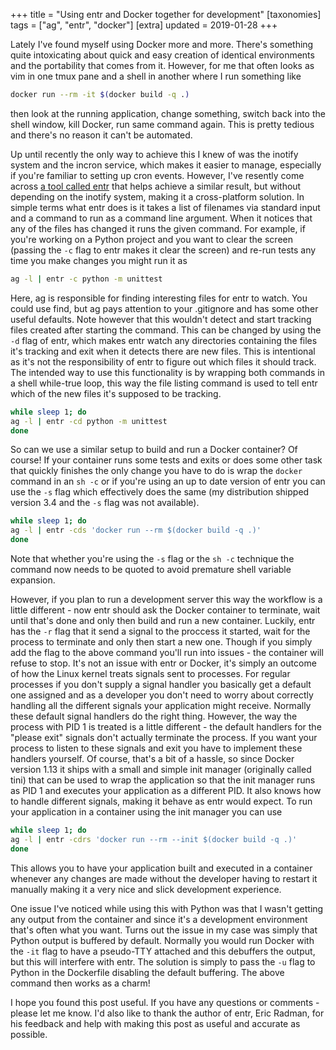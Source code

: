 +++
title = "Using entr and Docker together for development"
[taxonomies]
tags = ["ag", "entr", "docker"]
[extra]
updated = 2019-01-28
+++

Lately I've found myself using Docker more and more. There's something quite
intoxicating about quick and easy creation of identical environments and the
portability that comes from it. However, for me that often looks as vim in
one tmux pane and a shell in another where I run something like
```sh
docker run --rm -it $(docker build -q .)
```
then look at the running application, change something, switch back into the
shell window, kill Docker, run same command again. This is pretty tedious and
there's no reason it can't be automated.

Up until recently the only way to achieve this I knew of was the inotify system
and the incron service, which makes it easier to manage, especially if you're
familiar to setting up cron events. However, I've resently come across [a tool
called entr](http://eradman.com/entrproject/) that helps achieve a similar result, but without depending on the
inotify system, making it a cross-platform solution. In simple terms what entr
does is it takes a list of filenames via standard input and a command to run
as a command line argument. When it notices that any of the files has changed
it runs the given command. For example, if you're working on a Python project
and you want to clear the screen (passing the `-c` flag to entr makes it clear
the screen) and re-run tests any time you make changes you might run it as
```sh
ag -l | entr -c python -m unittest
```
Here, ag is responsible for finding interesting files for entr to watch. You
could use find, but ag pays attention to your .gitignore and has some other
useful defaults. Note however that this wouldn't detect and start tracking
files created after starting the command. This can be changed by using the `-d`
flag of entr, which makes entr watch any directories containing the files it's
tracking and exit when it detects there are new files. This is intentional as
it's not the responsibility of entr to figure out which files it should track.
The intended way to use this functionality is by wrapping both commands in a
shell while-true loop, this way the file listing command is used to tell entr
which of the new files it's supposed to be tracking.
```sh
while sleep 1; do
ag -l | entr -cd python -m unittest
done
```
So can we use a similar setup to build and run a Docker container? Of course!
If your container runs some tests and exits or does some other task that
quickly finishes the only change you have to do is wrap the `docker` command in
an `sh -c` or if you're using an up to date version of entr you can use the
`-s` flag which effectively does the same (my distribution shipped version 3.4
and the `-s` flag was not available).
```sh
while sleep 1; do
ag -l | entr -cds 'docker run --rm $(docker build -q .)'
done
```
Note that whether you're using the `-s` flag or the `sh -c` technique the
command now needs to be quoted to avoid premature shell variable expansion.

However, if you plan to run a development server this way the workflow is a
little different - now entr should ask the Docker container to terminate, wait
until that's done and only then build and run a new container. Luckily, entr
has the `-r` flag that it send a signal to the proccess it started, wait for the
process to terminate and only then start a new one. Though if you simply add
the flag to the above command you'll run into issues - the container will
refuse to stop. It's not an issue with entr or Docker, it's simply an outcome
of how the Linux kernel treats signals sent to processes. For regular processes
if you don't supply a signal handler you basically get a default one assigned
and as a developer you don't need to worry about correctly handling all the
different signals your application might receive. Normally these default signal
handlers do the right thing. However, the way the process with PID 1 is treated
is a little different - the default handlers for the "please exit" signals
don't actually terminate the process. If you want your process to listen to
these signals and exit you have to implement these handlers yourself. Of
course, that's a bit of a hassle, so since Docker version 1.13 it ships with a
small and simple init manager (originally called tini) that can be used to wrap
the application so that the init manager runs as PID 1 and executes your
application as a different PID. It also knows how to handle different signals,
making it behave as entr would expect. To run your application in a container
using the init manager you can use
```sh
while sleep 1; do
ag -l | entr -cdrs 'docker run --rm --init $(docker build -q .)'
done
```
This allows you to have your application built and executed in a container
whenever any changes are made without the developer having to restart it
manually making it a very nice and slick development experience.

One issue I've noticed while using this with Python was that I wasn't getting
any output from the container and since it's a development environment that's
often what you want. Turns out the issue in my case was simply that Python
output is buffered by default. Normally you would run Docker with the `-it`
flag to have a pseudo-TTY attached and this debuffers the output, but this will
interfere with entr. The solution is simply to pass the `-u` flag to Python in
the Dockerfile disabling the default buffering. The above command then works as
a charm!

I hope you found this post useful. If you have any questions or comments -
please let me know. I'd also like to thank the author of entr, Eric Radman, for
his feedback and help with making this post as useful and accurate as possible.
